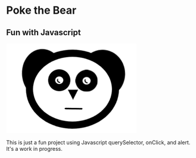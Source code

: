 # Poke the Bear
## Fun with Javascript
![bear](img/bear.png)

This is just a fun project using Javascript querySelector, onClick, and alert.  It's a work in progress.
